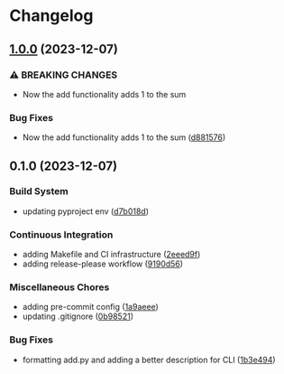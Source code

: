 # Changelog

## [1.0.0](https://github.com/leoisl/grp_meeting/compare/v0.1.0...v1.0.0) (2023-12-07)


### ⚠ BREAKING CHANGES

* Now the add functionality adds 1 to the sum

### Bug Fixes

* Now the add functionality adds 1 to the sum ([d881576](https://github.com/leoisl/grp_meeting/commit/d88157616d419b3c8ea90f081e0c3297c4463a54))

## 0.1.0 (2023-12-07)


### Build System

* updating pyproject env ([d7b018d](https://github.com/leoisl/grp_meeting/commit/d7b018d1e041eac3fc4566b306007a42bf563eee))


### Continuous Integration

* adding Makefile and CI infrastructure ([2eeed9f](https://github.com/leoisl/grp_meeting/commit/2eeed9f17c3df9282e1ee54d66a6537d602caf3c))
* adding release-please workflow ([9190d56](https://github.com/leoisl/grp_meeting/commit/9190d560d35cae40f6a9d06d66cf52ad47eb5c65))


### Miscellaneous Chores

* adding pre-commit config ([1a9aeee](https://github.com/leoisl/grp_meeting/commit/1a9aeee973596651b30129733d901a97a16e1f90))
* updating .gitignore ([0b98521](https://github.com/leoisl/grp_meeting/commit/0b985211eb01c08b4f146ea5f34ea3ec7e9d1ce1))


### Bug Fixes

* formatting add.py and adding a better description for CLI ([1b3e494](https://github.com/leoisl/grp_meeting/commit/1b3e4948a3a3f5d6e877034330b43c8b686ab3e5))
